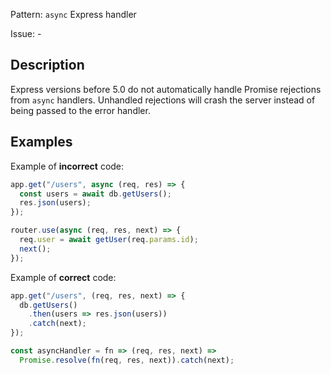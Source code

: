 Pattern: `async` Express handler

Issue: -

## Description

Express versions before 5.0 do not automatically handle Promise rejections from `async` handlers. Unhandled rejections will crash the server instead of being passed to the error handler.

## Examples

Example of **incorrect** code:
```javascript
app.get("/users", async (req, res) => {
  const users = await db.getUsers();
  res.json(users);
});

router.use(async (req, res, next) => {
  req.user = await getUser(req.params.id);
  next();
});
```

Example of **correct** code:
```javascript
app.get("/users", (req, res, next) => {
  db.getUsers()
    .then(users => res.json(users))
    .catch(next);
});

const asyncHandler = fn => (req, res, next) =>
  Promise.resolve(fn(req, res, next)).catch(next);
```